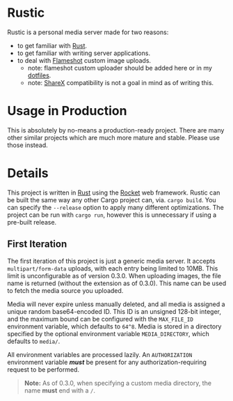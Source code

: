 # Rustic
Rustic is a personal media server made for two reasons:
* to get familiar with [Rust](https://www.rust-lang.org).
* to get familiar with writing server applications.
* to deal with [Flameshot](https://flameshot.js.org/#/) custom image uploads.
    * note: flameshot custom uploader should be added here or in my [dotfiles](https://github.com/SamOphis/dotfiles).
    * note: [ShareX](https://github.com/ShareX/ShareX) compatibility is not a goal in mind as of writing this.

# Usage in Production
This is absolutely by no-means a production-ready project. There are many other similar projects which are
much more mature and stable. Please use those instead.

# Details
This project is written in [Rust](https://www.rust-lang.org) using the [Rocket](https://github.com/SergioBenitez/Rocket)
web framework. Rustic can be built the same way any other Cargo project can, via. `cargo build`. You can specify the
`--release` option to apply many different optimizations. The project can be run with `cargo run`, however
this is unnecessary if using a pre-built release.

## First Iteration
The first iteration of this project is just a generic media server. It accepts `multipart/form-data` uploads, with
each entry being limited to 10MB. This limit is unconfigurable as of version 0.3.0. When uploading images, the
file name is returned (without the extension as of 0.3.0). This name can be used to fetch the media source you uploaded.

Media will never expire unless manually deleted, and all media is assigned a unique random base64-encoded ID. This ID is
an unsigned 128-bit integer, and the maximum bound can be configured with the `MAX_FILE_ID` environment variable,
which defaults to `64^8`. Media is stored in a directory specified by the optional environment variable `MEDIA_DIRECTORY`,
which defaults to `media/`.

All environment variables are processed lazily. An `AUTHORIZATION` environment variable ***must*** be present
for any authorization-requiring request to be performed.

> **Note:** As of 0.3.0, when specifying a custom media directory, the name **must** end with a `/`.

